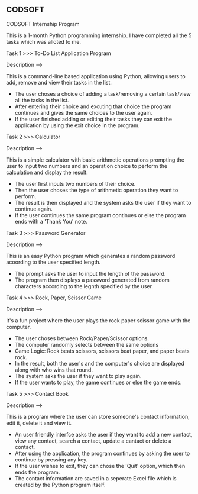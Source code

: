 ## CODSOFT
CODSOFT Internship Program

This is a 1-month Python programming internship. I have completed all the 5 tasks which was alloted to me.

Task 1 >>> To-Do List Application Program

Description -->

This is a command-line based application using Python, allowing users to add, remove and view their tasks in the list.
*  The user choses a choice of adding a task/removing a certain task/view all the tasks in the list.
*  After entering their choice and excuting that choice the program continues and gives the same choices to the user again.
*  If the user finished adding or editing their tasks they can exit the application by using the exit choice in the program.

Task 2 >>> Calculator

Description -->

This is a simple calculator with basic arithmetic operations prompting the user to input two numbers and an operation choice to perform the calculation and display the result.
*  The user first inputs two numbers of their choice.
*  Then the user choses the type of arithmetic operation they want to perform.
*  The result is then displayed and the system asks the user if they want to continue again.
*  If the user continues the same program continues or else the program ends with a 'Thank You' note.

Task 3 >>> Password Generator

Description -->

This is an easy Python program which generates a random password acoording to the user specified length.
*  The prompt asks the user to input the length of the password.
*  The program then displays a password generated from random characters according to the legnth specified by the user.

Task 4 >>> Rock, Paper, Scissor Game

Description -->

It's a fun project where the user plays the rock paper scissor game with the computer.
*  The user choses between Rock/Paper/Scissor options.
*  The computer randomly selects between the same options
*  Game Logic: Rock beats scissors, scissors beat paper, and paper beats rock.
*  In the result, both the user's and the computer's choice are displayed along with who wins that round.
*  The system asks the user if they want to play again.
*  If the user wants to play, the game continues or else the game ends.

Task 5 >>> Contact Book

Description -->

This is a program where the user can store someone's contact information, edit it, delete it and view it.
*  An user friendly interfce asks the user if they want to add a new contact, view any contact, search a contact, update a cantact or delete a contact.
*  After using the application, the program continues by asking the user to continue by pressing any key.
*  If the user wishes to exit, they can chose the 'Quit' option, which then ends the program.
*  The contact information are saved in a seperate Excel file which is created by the Python program itself.
